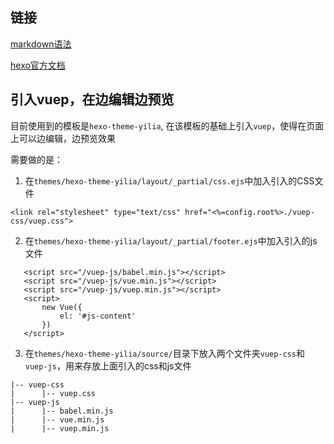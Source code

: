 ## 链接

[markdown语法](https://www.jianshu.com/p/191d1e21f7ed)

[hexo官方文档](https://hexo.io/zh-cn/)


## 引入vuep，在边编辑边预览

目前使用到的模板是`hexo-theme-yilia`, 在该模板的基础上引入`vuep`，使得在页面上可以边编辑，边预览效果

需要做的是：

1. 在`themes/hexo-theme-yilia/layout/_partial/css.ejs`中加入引入的CSS文件

```
<link rel="stylesheet" type="text/css" href="<%=config.root%>./vuep-css/vuep.css">
```

2. 在`themes/hexo-theme-yilia/layout/_partial/footer.ejs`中加入引入的js文件

 ```
    <script src="/vuep-js/babel.min.js"></script>
    <script src="/vuep-js/vue.min.js"></script>
    <script src="/vuep-js/vuep.min.js"></script>
    <script>
        new Vue({
            el: '#js-content'
        })
    </script>
 ```

 3. 在`themes/hexo-theme-yilia/source/`目录下放入两个文件夹`vuep-css`和`vuep-js`，用来存放上面引入的css和js文件
```
|-- vuep-css
|      |-- vuep.css
|-- vuep-js
|      |-- babel.min.js
|      |-- vue.min.js
|      |-- vuep.min.js
```
